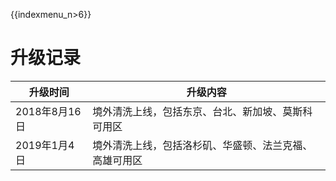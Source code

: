{{indexmenu_n>6}}

# 升级记录

| 升级时间       | 升级内容                        |
| ---------- | --------------------------- |
| 2018年8月16日 | 境外清洗上线，包括东京、台北、新加坡、莫斯科可用区   |
| 2019年1月4日  | 境外清洗上线，包括洛杉矶、华盛顿、法兰克福、高雄可用区 |
